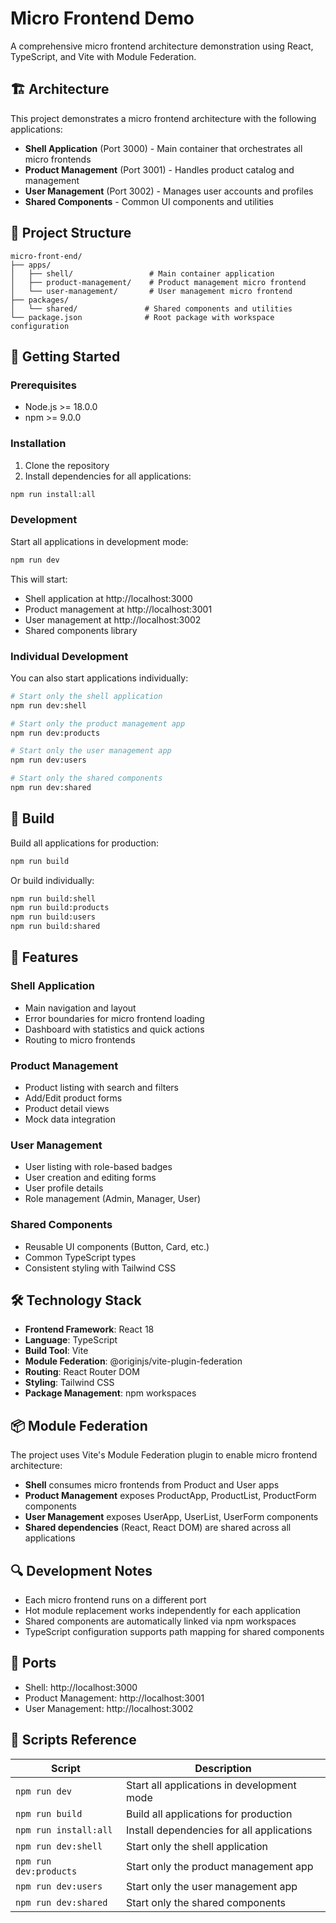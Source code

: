 # Micro Frontend Demo

A comprehensive micro frontend architecture demonstration using React, TypeScript, and Vite with Module Federation.

## 🏗️ Architecture

This project demonstrates a micro frontend architecture with the following applications:

- **Shell Application** (Port 3000) - Main container that orchestrates all micro frontends
- **Product Management** (Port 3001) - Handles product catalog and management
- **User Management** (Port 3002) - Manages user accounts and profiles
- **Shared Components** - Common UI components and utilities

## 📁 Project Structure

```
micro-front-end/
├── apps/
│   ├── shell/                 # Main container application
│   ├── product-management/    # Product management micro frontend
│   └── user-management/       # User management micro frontend
├── packages/
│   └── shared/               # Shared components and utilities
└── package.json              # Root package with workspace configuration
```

## 🚀 Getting Started

### Prerequisites

- Node.js >= 18.0.0
- npm >= 9.0.0

### Installation

1. Clone the repository
2. Install dependencies for all applications:

```bash
npm run install:all
```

### Development

Start all applications in development mode:

```bash
npm run dev
```

This will start:
- Shell application at http://localhost:3000
- Product management at http://localhost:3001
- User management at http://localhost:3002
- Shared components library

### Individual Development

You can also start applications individually:

```bash
# Start only the shell application
npm run dev:shell

# Start only the product management app
npm run dev:products

# Start only the user management app
npm run dev:users

# Start only the shared components
npm run dev:shared
```

## 🔧 Build

Build all applications for production:

```bash
npm run build
```

Or build individually:

```bash
npm run build:shell
npm run build:products
npm run build:users
npm run build:shared
```

## 🎯 Features

### Shell Application
- Main navigation and layout
- Error boundaries for micro frontend loading
- Dashboard with statistics and quick actions
- Routing to micro frontends

### Product Management
- Product listing with search and filters
- Add/Edit product forms
- Product detail views
- Mock data integration

### User Management
- User listing with role-based badges
- User creation and editing forms
- User profile details
- Role management (Admin, Manager, User)

### Shared Components
- Reusable UI components (Button, Card, etc.)
- Common TypeScript types
- Consistent styling with Tailwind CSS

## 🛠️ Technology Stack

- **Frontend Framework**: React 18
- **Language**: TypeScript
- **Build Tool**: Vite
- **Module Federation**: @originjs/vite-plugin-federation
- **Routing**: React Router DOM
- **Styling**: Tailwind CSS
- **Package Management**: npm workspaces

## 📦 Module Federation

The project uses Vite's Module Federation plugin to enable micro frontend architecture:

- **Shell** consumes micro frontends from Product and User apps
- **Product Management** exposes ProductApp, ProductList, ProductForm components
- **User Management** exposes UserApp, UserList, UserForm components
- **Shared dependencies** (React, React DOM) are shared across all applications

## 🔍 Development Notes

- Each micro frontend runs on a different port
- Hot module replacement works independently for each application
- Shared components are automatically linked via npm workspaces
- TypeScript configuration supports path mapping for shared components

## 🚦 Ports

- Shell: http://localhost:3000
- Product Management: http://localhost:3001
- User Management: http://localhost:3002

## 📝 Scripts Reference

| Script | Description |
|--------|-------------|
| `npm run dev` | Start all applications in development mode |
| `npm run build` | Build all applications for production |
| `npm run install:all` | Install dependencies for all applications |
| `npm run dev:shell` | Start only the shell application |
| `npm run dev:products` | Start only the product management app |
| `npm run dev:users` | Start only the user management app |
| `npm run dev:shared` | Start only the shared components |